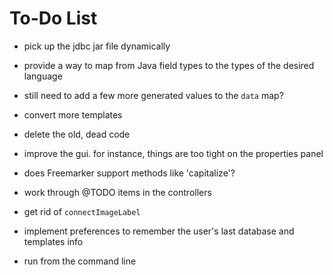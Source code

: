 To-Do List
==========

* pick up the jdbc jar file dynamically
* provide a way to map from Java field types to the types of the desired language
* still need to add a few more generated values to the `data` map?
* convert more templates
* delete the old, dead code
* improve the gui. for instance, things are too tight on the properties panel

* does Freemarker support methods like 'capitalize'?

* work through @TODO items in the controllers
* get rid of `connectImageLabel`
* implement preferences to remember the user's last database and templates info

* run from the command line



